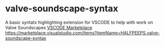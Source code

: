 # valve-soundscape-syntax 
A basic syntatx highlighting extension for VSCODE to help with work on Valve Soundscapes
[VSCODE Marketplace](https://marketplace.visualstudio.com/items?itemName=HALFPEEPS.valve-soundscape-syntax)
https://marketplace.visualstudio.com/items?itemName=HALFPEEPS.valve-soundscape-syntax